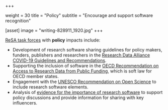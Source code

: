  +++

weight = 30
title = "Policy"
subtitle = "Encourage and support software recognition"

[asset]
image = "writing-828911_1920.jpg"
+++

[ReSA task forces](https://www.researchsoft.org/taskforces/) with **policy** impacts include:

* Development of research software sharing guidelines for policy makers, funders, publishers and researchers in the [Research Data Alliance COVID-19 Guidelines and Recommendations](https://www.rd-alliance.org/group/rda-covid19-rda-covid19-omics-rda-covid19-epidemiology-rda-covid19-clinical-rda-covid19-1).
* Supporting the inclusion of software in the [OECD Recommendation on Access to Research Data from Public Funding](https://www.oecd.org/sti/recommendation-access-to-research-data-from-public-funding.htm), which is soft law for OECD member states.
* Engagement with the [UNESCO Recommendation on Open Science](https://en.unesco.org/science-sustainable-future/open-science/consultation) to include research software elements. 
* Analysis of [evidence for the importance of research software](https://www.researchsoft.org/taskforces/) to support policy discussions and provide information for sharing with key influencers.
